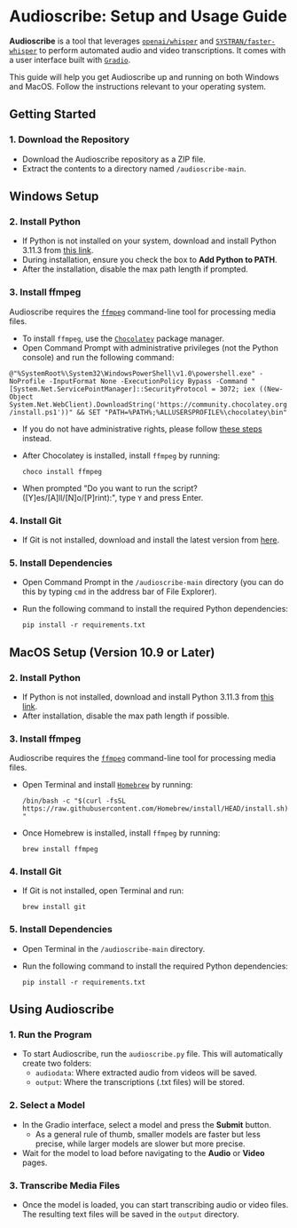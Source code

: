 # Audioscribe: Setup and Usage Guide

**Audioscribe** is a tool that leverages [`openai/whisper`](https://github.com/openai/whisper.git) and [`SYSTRAN/faster-whisper`](https://github.com/SYSTRAN/faster-whisper) to perform automated audio and video transcriptions. It comes with a user interface built with [`Gradio`](https://gradio.app/).

This guide will help you get Audioscribe up and running on both Windows and MacOS. Follow the instructions relevant to your operating system.

## Getting Started
### 1. Download the Repository
- Download the Audioscribe repository as a ZIP file.
- Extract the contents to a directory named `/audioscribe-main`.

## Windows Setup
### 2. Install Python
- If Python is not installed on your system, download and install Python 3.11.3 from [this link](https://www.python.org/ftp/python/3.11.3/python-3.11.3-amd64.exe).
- During installation, ensure you check the box to **Add Python to PATH**.
- After the installation, disable the max path length if prompted.

### 3. Install ffmpeg
Audioscribe requires the [`ffmpeg`](https://ffmpeg.org/) command-line tool for processing media files.

- To install `ffmpeg`, use the [`Chocolatey`](https://chocolatey.org/) package manager. 
- Open Command Prompt with administrative privileges (not the Python console) and run the following command:

```@"%SystemRoot%\System32\WindowsPowerShell\v1.0\powershell.exe" -NoProfile -InputFormat None -ExecutionPolicy Bypass -Command "[System.Net.ServicePointManager]::SecurityProtocol = 3072; iex ((New-Object System.Net.WebClient).DownloadString('https://community.chocolatey.org/install.ps1'))" && SET "PATH=%PATH%;%ALLUSERSPROFILE%\chocolatey\bin"```

- If you do not have administrative rights, please follow [these steps](https://docs.chocolatey.org/en-us/choco/setup#non-administrative-install) instead.

- After Chocolatey is installed, install `ffmpeg` by running:

  ```choco install ffmpeg```

- When prompted "Do you want to run the script? ([Y]es/[A]ll/[N]o/[P]rint):", type `Y` and press Enter.

### 4. Install Git
- If Git is not installed, download and install the latest version from [here](https://git-scm.com/download/win).

### 5. Install Dependencies
- Open Command Prompt in the `/audioscribe-main` directory (you can do this by typing `cmd` in the address bar of File Explorer).
- Run the following command to install the required Python dependencies:

  ```pip install -r requirements.txt```

## MacOS Setup (Version 10.9 or Later)

### 2. Install Python
- If Python is not installed, download and install Python 3.11.3 from [this link](https://www.python.org/ftp/python/3.11.3/python-3.11.3-macos11.pkg).
- After installation, disable the max path length if possible.

### 3. Install ffmpeg
Audioscribe requires the [`ffmpeg`](https://ffmpeg.org/) command-line tool for processing media files.

- Open Terminal and install [`Homebrew`](https://brew.sh/) by running:

  ```/bin/bash -c "$(curl -fsSL https://raw.githubusercontent.com/Homebrew/install/HEAD/install.sh)"```

- Once Homebrew is installed, install `ffmpeg` by running:

  ```brew install ffmpeg```

### 4. Install Git
- If Git is not installed, open Terminal and run:

  ```brew install git```

### 5. Install Dependencies
- Open Terminal in the `/audioscribe-main` directory.
- Run the following command to install the required Python dependencies:

  ```pip install -r requirements.txt```

## Using Audioscribe

### 1. Run the Program
- To start Audioscribe, run the `audioscribe.py` file. This will automatically create two folders:
  - `audiodata`: Where extracted audio from videos will be saved.
  - `output`: Where the transcriptions (.txt files) will be stored.

### 2. Select a Model
- In the Gradio interface, select a model and press the **Submit** button.
    - As a general rule of thumb, smaller models are faster but less precise, while larger models are slower but more precise.
- Wait for the model to load before navigating to the **Audio** or **Video** pages.

### 3. Transcribe Media Files
- Once the model is loaded, you can start transcribing audio or video files. The resulting text files will be saved in the `output` directory.
